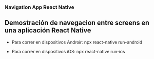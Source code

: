 ### Navigation App React Native

## Demostración de navegacion entre screens en una aplicación React Native

- Para correr en dispositivos Androir: npx react-native run-android

- Para correr en dispositivos iOS: npx react-native run-ios
